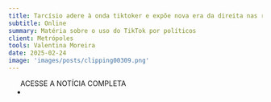 ```yaml
---
title: Tarcísio adere à onda tiktoker e expõe nova era da direita nas redes
subtitle: Online
summary: Matéria sobre o uso do TikTok por políticos
client: Metrópoles
tools: Valentina Moreira
date: 2025-02-24
image: 'images/posts/clipping00309.png'
---
```


<div class="post__share"><ul class="share__list list-reset">ACESSE A NOTÍCIA COMPLETA<li class="share__item" style="margin-left: 10px"><a class="share__link share__facebook" style="background: #fa5657" href="https://www.metropoles.com/sao-paulo/tarcisio-adere-a-onda-tiktoker-e-expoe-nova-era-da-direita-nas-redes" title="Link" rel="nofolow"><i class="fa-solid fa-link"></i></a></li></ul></div>
<!-- <div class="gallery-box"><div class="gallery"><img src="/clipping/images/example-1.jpg" loading="lazy" alt="Project"><img src="/clipping/images/example-2.jpg" loading="lazy" alt="Project"></div><em>Gallery / <a href="https://www.freepik.com/" target="_blank">Freepic</a></em></div> -->
